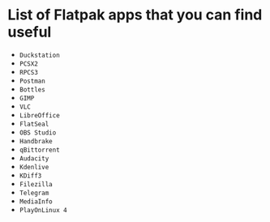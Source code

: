 # List of Flatpak apps that you can find useful
* `Duckstation`
* `PCSX2`
* `RPCS3`
* `Postman`
* `Bottles`
* `GIMP`
* `VLC`
* `LibreOffice`
* `FlatSeal`
* `OBS Studio`
* `Handbrake`
* `qBittorrent`
* `Audacity`
* `Kdenlive`
* `KDiff3`
* `Filezilla`
* `Telegram`
* `MediaInfo`
* `PlayOnLinux 4`